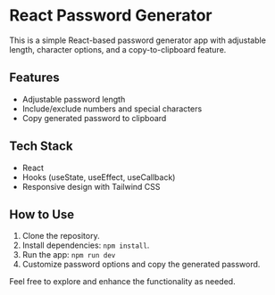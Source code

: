 # React Password Generator

This is a simple React-based password generator app with adjustable length, character options, and a copy-to-clipboard feature.

## Features

- Adjustable password length
- Include/exclude numbers and special characters
- Copy generated password to clipboard

## Tech Stack

- React
- Hooks (useState, useEffect, useCallback)
- Responsive design with Tailwind CSS

## How to Use

1. Clone the repository.
2. Install dependencies: `npm install`.
3. Run the app: `npm run dev`
4. Customize password options and copy the generated password.

Feel free to explore and enhance the functionality as needed.

